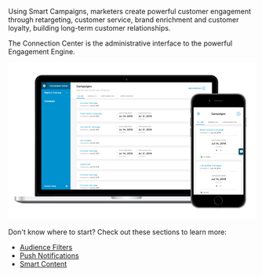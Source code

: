 Using Smart Campaigns, marketers create powerful customer engagement through
retargeting, customer service, brand enrichment and customer loyalty, building
long-term customer relationships.

The Connection Center is the administrative interface to the powerful Engagement Engine.

![Connection Center](images/connection-center-2-1.png)

Don't know where to start? Check out these sections to learn more:

-   [Audience Filters](../../audience-filters/introduction/)
-   [Push Notifications](../../push-notifications/introduction/)
-   [Smart Content](../../smart-content/overview/)
